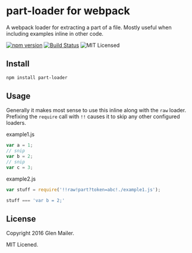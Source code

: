# part-loader for webpack

A webpack loader for extracting a part of a file. Mostly useful when including examples inline in other code.

[![npm version](https://img.shields.io/npm/v/part-loader.svg)](https://www.npmjs.com/package/part-loader) [![Build Status](https://img.shields.io/travis/glenjamin/webpack-part-loader/master.svg)](https://travis-ci.org/glenjamin/webpack-part-loader) ![MIT Licensed](https://img.shields.io/npm/l/part-loader.svg)

## Install

```sh
npm install part-loader
```

## Usage

Generally it makes most sense to use this inline along with the `raw` loader. Prefixing the `require` call with `!!` causes it to skip any other configured loaders.

example1.js
```js
var a = 1;
// snip
var b = 2;
// snip
var c = 3;
```

example2.js
```js
var stuff = require('!!raw!part?token=abc!./example1.js');

stuff === 'var b = 2;'
```

## License

Copyright 2016 Glen Mailer.

MIT Licened.
